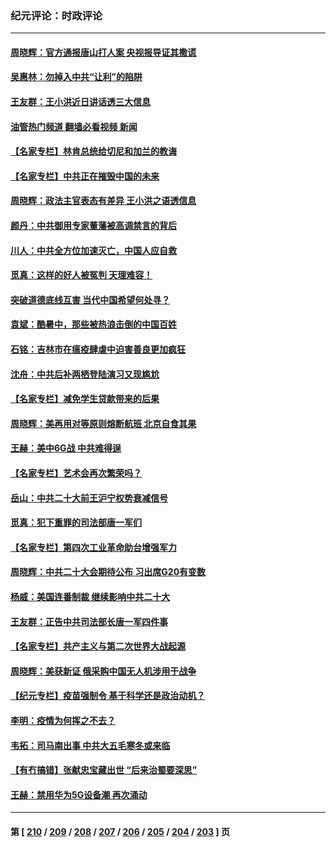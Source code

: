 ### 纪元评论：时政评论
---
#### [周晓辉：官方通报唐山打人案 央视报导证其撒谎](../../pages/nsc1025/n13813311.md?08310330) 
#### [吴惠林：勿掉入中共“让利”的陷阱](../../pages/nsc1025/n13813931.md?08310330) 
#### [王友群：王小洪近日讲话透三大信息](../../pages/nsc1025/n13813293.md?08310330) 
#### [油管热门频道 翻墙必看视频 新闻](ok?08310330)
#### [【名家专栏】林肯总统给切尼和加兰的教诲](../../pages/nsc1025/n13812195.md?08310330) 
#### [【名家专栏】中共正在摧毁中国的未来](../../pages/nsc1025/n13813135.md?08310330) 
#### [周晓辉：政法主官表态有差异 王小洪之语透信息](../../pages/nsc1025/n13813186.md?08310330) 
#### [颜丹：中共御用专家董藩被高调禁言的背后](../../pages/nsc1025/n13812360.md?08310330) 
#### [川人：中共全方位加速灭亡，中国人应自救](../../pages/nsc1025/n13812873.md?08310330) 
#### [觅真：这样的好人被冤判 天理难容！](../../pages/nsc1025/n13812923.md?08310330) 
#### [突破道德底线互害 当代中国希望何处寻？](../../pages/nsc1025/n13812318.md?08310330) 
#### [袁斌：酷暑中，那些被热浪击倒的中国百姓](../../pages/nsc1025/n13812059.md?08310330) 
#### [石铭：吉林市在瘟疫肆虐中迫害善良更加疯狂](../../pages/nsc1025/n13812087.md?08310330) 
#### [沈舟：中共后补两栖登陆演习又现尴尬](../../pages/nsc1025/n13811917.md?08310330) 
#### [【名家专栏】减免学生贷款带来的后果](../../pages/nsc1025/n13811282.md?08310330) 
#### [周晓辉：美再用对等原则熔断航班 北京自食其果](../../pages/nsc1025/n13811637.md?08310330) 
#### [王赫：美中6G战 中共难得逞](../../pages/nsc1025/n13811350.md?08310330) 
#### [【名家专栏】艺术会再次繁荣吗？](../../pages/nsc1025/n13811518.md?08310330) 
#### [岳山：中共二十大前王沪宁权势衰减信号](../../pages/nsc1025/n13811464.md?08310330) 
#### [觅真：犯下重罪的司法部唐一军们](../../pages/nsc1025/n13811339.md?08310330) 
#### [【名家专栏】第四次工业革命助台增强军力](../../pages/nsc1025/n13810804.md?08310330) 
#### [周晓辉：中共二十大会期待公布 习出席G20有变数](../../pages/nsc1025/n13810930.md?08310330) 
#### [杨威：美国连番制裁 继续影响中共二十大](../../pages/nsc1025/n13810387.md?08310330) 
#### [王友群：正告中共司法部长唐一军四件事](../../pages/nsc1025/n13810266.md?08310330) 
#### [【名家专栏】共产主义与第二次世界大战起源](../../pages/nsc1025/n13809918.md?08310330) 
#### [周晓辉：美获新证 俄采购中国无人机涉用于战争](../../pages/nsc1025/n13810279.md?08310330) 
#### [【纪元专栏】疫苗强制令 基于科学还是政治动机？](../../pages/nsc1025/n13810227.md?08310330) 
#### [李明：疫情为何挥之不去？](../../pages/nsc1025/n13810084.md?08310330) 
#### [韦拓：司马南出事 中共大五毛寒冬或来临](../../pages/nsc1025/n13809452.md?08310330) 
#### [【有冇搞错】张献忠宝藏出世 “后来治蜀要深思”](../../pages/nsc1025/n13809381.md?08310330) 
#### [王赫：禁用华为5G设备潮 再次涌动](../../pages/nsc1025/n13809702.md?08310330) 

---
#### 第 [ [210](./210.md?08310330) / [209](./209.md?08310330) / [208](./208.md?08310330) / [207](./207.md?08310330) / [206](./206.md?08310330) / [205](./205.md?08310330) / [204](./204.md?08310330) / [203](./203.md?08310330) ] 页
